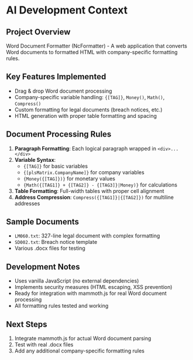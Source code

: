 # AI Development Context

## Project Overview
Word Document Formatter (NcFormatter) - A web application that converts Word documents to formatted HTML with company-specific formatting rules.

## Key Features Implemented
- Drag & drop Word document processing
- Company-specific variable handling: `{[TAG]}`, `Money()`, `Math()`, `Compress()`
- Custom formatting for legal documents (breach notices, etc.)
- HTML generation with proper table formatting and spacing

## Document Processing Rules
1. **Paragraph Formatting**: Each logical paragraph wrapped in `<div>...</div>`
2. **Variable Syntax**: 
   - `{[TAG]}` for basic variables
   - `{[plsMatrix.CompanyName]}` for company variables
   - `{Money({[TAG]})}` for monetary values
   - `{Math({[TAG1]} + {[TAG2]} - {[TAG3]}|Money)}` for calculations
3. **Table Formatting**: Full-width tables with proper cell alignment
4. **Address Compression**: `Compress({[TAG1]}|{[TAG2]})` for multiline addresses

## Sample Documents
- `LM060.txt`: 327-line legal document with complex formatting
- `SD002.txt`: Breach notice template
- Various .docx files for testing

## Development Notes
- Uses vanilla JavaScript (no external dependencies)
- Implements security measures (HTML escaping, XSS prevention)
- Ready for integration with mammoth.js for real Word document processing
- All formatting rules tested and working

## Next Steps
1. Integrate mammoth.js for actual Word document parsing
2. Test with real .docx files
3. Add any additional company-specific formatting rules
